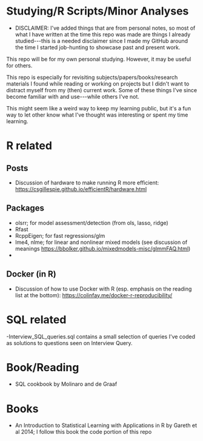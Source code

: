 # Studying/R Scripts/Minor Analyses
  - DISCLAIMER: I've added things that are from personal notes, so most of what I have written at the time this repo was made are things I already studied---this is a needed disclaimer since I made my GitHub around the time I started job-hunting to showcase past and present work.

This repo will be for my own personal studying. However, it may be useful for others.

This repo is especially for revisiting subjects/papers/books/research materials I found while reading or working on projects but I didn't want to distract myself from my (then) current work. Some of these things I've since become familiar with and use---while others I've not. 

This might seem like a weird way to keep my learning public, but it's a fun way to let other know what I've thought was interesting or spent my time learning.
# R related
  ## Posts
  - Discussion of hardware to make running R more efficient: https://csgillespie.github.io/efficientR/hardware.html
  ## Packages
  - olsrr; for model assessment/detection (from ols, lasso, ridge) 
  - Rfast
  - RcppEigen; for fast regressions/glm
  - lme4, nlme; for linear and nonlinear mixed models (see discussion of meanings https://bbolker.github.io/mixedmodels-misc/glmmFAQ.html)
  - 
  ## Docker (in R)
  - Discussion of how to use Docker with R (esp. emphasis on the reading list at the bottom): https://colinfay.me/docker-r-reproducibility/
  
# SQL related
  -Interview_SQL_queries.sql contains a small selection of queries I've coded as solutions to questions seen on Interview Query. 
  # Book/Reading
  - SQL cookbook by Molinaro and de Graaf

# Books
  - An Introduction to Statistical Learning with Applications in R by Gareth et al 2014; I follow this book the code portion of this repo
